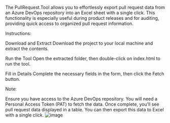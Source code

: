 The PullRequest.Tool allows you to effortlessly export pull request data from an Azure DevOps repository into an Excel sheet with a single click. This functionality is especially useful during product releases and for auditing, providing quick access to organized pull request information.

Instructions:

Download and Extract
Download the project to your local machine and extract the contents.

Run the Tool
Open the extracted folder, then double-click on index.html to run the tool.

Fill in Details
Complete the necessary fields in the form, then click the Fetch button.

Note:

Ensure you have access to the Azure DevOps repository.
You will need a Personal Access Token (PAT) to fetch the data.
Once complete, you’ll see pull request data displayed in a table. You can then export this data to Excel with a single click.
![image](https://github.com/user-attachments/assets/3ba63d23-dc96-4c77-88e7-bd52ca2ca81c)
